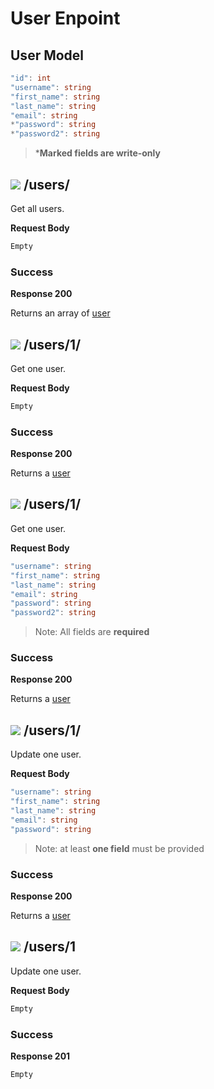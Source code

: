 # User Enpoint

## User Model

```cs
"id": int
"username": string
"first_name": string
"last_name": string
"email": string
*"password": string
*"password2": string
```

> ***Marked fields are write-only**

## ![](https://img.shields.io/badge/-GET%20-green) /users/

Get all users.

**Request Body**

```cs
Empty
```

### Success

**Response 200**

Returns an array of [user](#User-Model)


## ![](https://img.shields.io/badge/-GET%20-green) /users/1/

Get one user.

**Request Body**

```cs
Empty
```

### Success

**Response 200**

Returns a [user](#User-Model)

## ![](https://img.shields.io/badge/-POST%20-orange) /users/1/

Get one user.

**Request Body**

```cs
"username": string
"first_name": string
"last_name": string
"email": string
"password": string
"password2": string
```

> Note: All fields are **required**

### Success

**Response 200**

Returns a [user](#User-Model)

## ![](https://img.shields.io/badge/-PATCH%20-blueviolet) /users/1/

Update one user.

**Request Body**

```cs
"username": string
"first_name": string
"last_name": string
"email": string
"password": string
```

> Note: at least **one field** must be provided

### Success

**Response 200**

Returns a [user](#User-Model)

## ![](https://img.shields.io/badge/-DELETE%20-critical) /users/1

Update one user.

**Request Body**

```cs
Empty
```

### Success

**Response 201**

```cs
Empty
```

